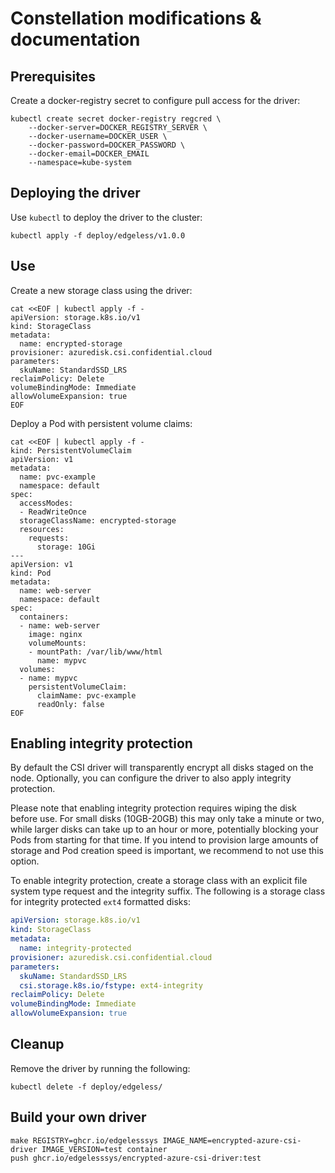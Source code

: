# Constellation modifications & documentation

## Prerequisites

Create a docker-registry secret to configure pull access for the driver:
```shell
kubectl create secret docker-registry regcred \
    --docker-server=DOCKER_REGISTRY_SERVER \
    --docker-username=DOCKER_USER \
    --docker-password=DOCKER_PASSWORD \
    --docker-email=DOCKER_EMAIL
    --namespace=kube-system
```

## Deploying the driver

Use `kubectl` to deploy the driver to the cluster:
```shell
kubectl apply -f deploy/edgeless/v1.0.0
```

## Use

Create a new storage class using the driver:
```shell
cat <<EOF | kubectl apply -f -
apiVersion: storage.k8s.io/v1
kind: StorageClass
metadata:
  name: encrypted-storage
provisioner: azuredisk.csi.confidential.cloud
parameters:
  skuName: StandardSSD_LRS
reclaimPolicy: Delete
volumeBindingMode: Immediate
allowVolumeExpansion: true
EOF
```

Deploy a Pod with persistent volume claims:
```shell
cat <<EOF | kubectl apply -f -
kind: PersistentVolumeClaim
apiVersion: v1
metadata:
  name: pvc-example
  namespace: default
spec:
  accessModes:
  - ReadWriteOnce
  storageClassName: encrypted-storage
  resources:
    requests:
      storage: 10Gi
---
apiVersion: v1
kind: Pod
metadata:
  name: web-server
  namespace: default
spec:
  containers:
  - name: web-server
    image: nginx
    volumeMounts:
    - mountPath: /var/lib/www/html
      name: mypvc
  volumes:
  - name: mypvc
    persistentVolumeClaim:
      claimName: pvc-example
      readOnly: false
EOF
```

## Enabling integrity protection

By default the CSI driver will transparently encrypt all disks staged on the node.
Optionally, you can configure the driver to also apply integrity protection.

Please note that enabling integrity protection requires wiping the disk before use.
For small disks (10GB-20GB) this may only take a minute or two, while larger disks can take up to an hour or more, potentially blocking your Pods from starting for that time.
If you intend to provision large amounts of storage and Pod creation speed is important, we recommend to not use this option.

To enable integrity protection, create a storage class with an explicit file system type request and the integrity suffix.
The following is a storage class for integrity protected `ext4` formatted disks:
```yaml
apiVersion: storage.k8s.io/v1
kind: StorageClass
metadata:
  name: integrity-protected
provisioner: azuredisk.csi.confidential.cloud
parameters:
  skuName: StandardSSD_LRS
  csi.storage.k8s.io/fstype: ext4-integrity
reclaimPolicy: Delete
volumeBindingMode: Immediate
allowVolumeExpansion: true
```

## Cleanup

Remove the driver by running the following:
```shell
kubectl delete -f deploy/edgeless/
```

## Build your own driver

```shell
make REGISTRY=ghcr.io/edgelesssys IMAGE_NAME=encrypted-azure-csi-driver IMAGE_VERSION=test container
push ghcr.io/edgelesssys/encrypted-azure-csi-driver:test
```
